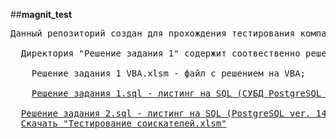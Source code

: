##**magnit_test**<br />
<pre>
Данный репозиторий создан для прохождения тестирования компании Магнит соискателей на должность 'Разработчик на Pythone'.<br />
  Директория "Решение задания 1" содержит соотвественно решения по заданию 1: <br />
    Решение задания 1 VBA.xlsm - файл с решением на VBA;<br />
    <a href='https://github.com/super-gagarin/magnit_test/blob/main/Решение%20задание%201/Решение%20задания%202.sql'>Решение задания 1.sql - листинг на SQL (СУБД PostgreSQL ver. 14.2) по заданию 1</a><br />
  <a  href='https://github.com/super-gagarin/magnit_test/blob/main/Решение%20задания%202.sql'>Решение задания 2.sql - листинг на SQL (PostgreSQL ver. 14.2) по заданию 2</a>
  <a href='https://github.com/super-gagarin/magnit_test/raw/main/Тестирование%20соискателей.xlsm' >Скачать "Тестирование соискателей.xlsm"</a>
</pre>
